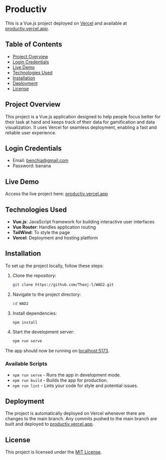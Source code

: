 # Productiv

This is a Vue.js project deployed on [Vercel](https://vercel.com/) and available at [productiv.vercel.app](https://productiv.vercel.app).

## Table of Contents

- [Project Overview](#project-overview)
- [Login Credentials](#login-credentials)
- [Live Demo](#live-demo)
- [Technologies Used](#technologies-used)
- [Installation](#installation)
- [Deployment](#deployment)
- [License](#license)

## Project Overview

This project is a Vue.js application designed to help people focus better for their task at hand and keeps track of their data for gamification and data visualization. It uses Vercel for seamless deployment, enabling a fast and reliable user experience.

## Login Credentials

- Email: benchia@gmail.com
- Password: banana

## Live Demo

Access the live project here: [productiv.vercel.app](https://productiv.vercel.app)

## Technologies Used

- **Vue.js**: JavaScript framework for building interactive user interfaces
- **Vue Router**: Handles application routing
- **TailWind**: To style the page
- **Vercel**: Deployment and hosting platform

## Installation

To set up the project locally, follow these steps:

1. Clone the repository:
   ```bash
   git clone https://github.com/Theoj-l/WAD2.git
   ```
2. Navigate to the project directory:
   ```bash
   cd WAD2
   ```
3. Install dependencies:
   ```bash
   npm install
   ```
4. Start the development server:
   ```bash
   npm run serve
   ```

The app should now be running on [localhost:5173](http://localhost:5173).

### Available Scripts

- `npm run serve` - Runs the app in development mode.
- `npm run build` - Builds the app for production.
- `npm run lint` - Lints your code for style and potential issues.

## Deployment

The project is automatically deployed on Vercel whenever there are changes to the main branch. Any commits pushed to the main branch are built and deployed to [productiv.vercel.app](https://productiv.vercel.app).

## License

This project is licensed under the [MIT License](LICENSE).
